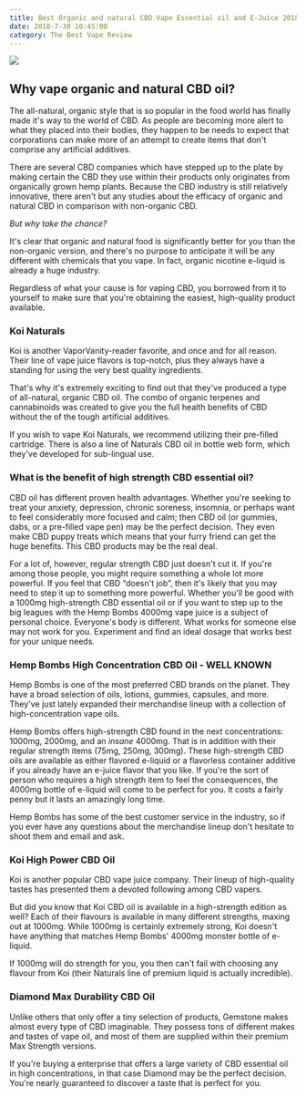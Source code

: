 ```yaml
---
title: Best Organic and natural CBD Vape Essential oil and E-Juice 2018
date: 2018-7-30 10:45:00
category: The Best Vape Review
---
```


![](/images/2.jpg)

## Why vape organic and natural CBD oil?

The all-natural, organic style that is so popular in the food world has finally made it's way to the world of CBD. As people are becoming more alert to what they placed into their bodies, they happen to be needs to expect that corporations can make more of an attempt to create items that don't comprise any artificial additives.

<!-- more -->

There are several CBD companies which have stepped up to the plate by making certain the CBD they use within their products only originates from organically grown hemp plants. Because the CBD industry is still relatively innovative, there aren't but any studies about the efficacy of organic and natural CBD in comparison with non-organic CBD.

*But why take the chance?*

It's clear that organic and natural food is significantly better for you than the non-organic version, and there's no purpose to anticipate it will be any different with chemicals that you vape. In fact, organic nicotine e-liquid is already a huge industry.

Regardless of what your cause is for vaping CBD, you borrowed from it to yourself to make sure that you're obtaining the easiest, high-quality product available.

### Koi Naturals

Koi is another VaporVanity-reader favorite, and once and for all reason. Their line of vape juice flavors is top-notch, plus they always have a standing for using the very best quality ingredients.

That's why it's extremely exciting to find out that they've produced a type of all-natural, organic CBD oil. The combo of organic terpenes and cannabinoids was created to give you the full health benefits of CBD without the of the tough artificial additives.

If you wish to vape Koi Naturals, we recommend utilizing their pre-filled cartridge. There is also a line of Naturals CBD oil in bottle web form, which they've developed for sub-lingual use.

### What is the benefit of high strength CBD essential oil?

CBD oil has different proven health advantages. Whether you're seeking to treat your anxiety, depression, chronic soreness, insomnia, or perhaps want to feel considerably more focused and calm; then CBD oil (or gummies, dabs, or a pre-filled vape pen) may be the perfect decision. They even make CBD puppy treats which means that your furry friend can get the huge benefits. This CBD products may be the real deal.

For a lot of, however, regular strength CBD just doesn't cut it. If you're among those people, you might require something a whole lot more powerful. If you feel that CBD “doesn't job”, then it's likely that you may need to step it up to something more powerful. Whether you'll be good with a 1000mg high-strength CBD essential oil or if you want to step up to the big leagues with the Hemp Bombs 4000mg vape juice is a subject of personal choice. Everyone's body is different. What works for someone else may not work for you. Experiment and find an ideal dosage that works best for your unique needs.

### Hemp Bombs High Concentration CBD Oil - WELL KNOWN

Hemp Bombs is one of the most preferred CBD brands on the planet. They have a broad selection of oils, lotions, gummies, capsules, and more. They've just lately expanded their merchandise lineup with a collection of high-concentration vape oils.

Hemp Bombs offers high-strength CBD found in the next concentrations: 1000mg, 2000mg, and an *insane* 4000mg. That is in addition with their regular strength items (75mg, 250mg, 300mg). These high-strength CBD oils are available as either flavored e-liquid or a flavorless container additive if you already have an e-juice flavor that you like. If you're the sort of person who requires a high strength item to feel the consequences, the 4000mg bottle of e-liquid will come to be perfect for you. It costs a fairly penny but it lasts an amazingly long time.

Hemp Bombs has some of the best customer service in the industry, so if you ever have any questions about the merchandise lineup don't hesitate to shoot them and email and ask.

### Koi High Power CBD Oil

Koi is another popular CBD vape juice company. Their lineup of high-quality tastes has presented them a devoted following among CBD vapers.

But did you know that Koi CBD oil is available in a high-strength edition as well? Each of their flavours is available in many different strengths, maxing out at 1000mg. While 1000mg is certainly extremely strong, Koi doesn't have anything that matches Hemp Bombs' 4000mg monster bottle of e-liquid.

If 1000mg will do strength for you, you then can't fail with choosing any flavour from Koi (their Naturals line of premium liquid is actually incredible).

### Diamond Max Durability CBD Oil

Unlike others that only offer a tiny selection of products, Gemstone makes almost every type of CBD imaginable. They possess tons of different makes and tastes of vape oil, and most of them are supplied within their premium Max Strength versions.

If you're buying a enterprise that offers a large variety of CBD essential oil in high concentrations, in that case Diamond may be the perfect decision. You're nearly guaranteed to discover a taste that is perfect for you.